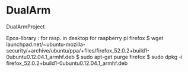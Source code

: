 # DualArm
DualArmProject

Epos-library : for rasp. in desktop
for raspberry pi firefox
$ wget launchpad.net/~ubuntu-mozilla-security/+archive/ubuntu/ppa/+files/firefox_52.0.2+build1-0ubuntu0.12.04.1_armhf.deb
$ sudo apt-get purge firefox
$ sudo dpkg -i firefox_52.0.2+build1-0ubuntu0.12.04.1_armhf.deb
